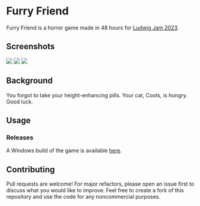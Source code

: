 # Furry Friend

Furry Friend is a horror game made in 48 hours for [Ludwig Jam 2023](https://itch.io/jam/ludwig-2023).

## Screenshots
![](https://img.itch.zone/aW1hZ2UvMTkzNDQ1MC8xMTQzMTU1MC5wbmc=/original/38FAPR.png) ![](https://img.itch.zone/aW1hZ2UvMTkzNDQ1MC8xMTQzMTY0My5wbmc=/original/eZ8dyl.png) ![](https://img.itch.zone/aW1hZ2UvMTkzNDQ1MC8xMTQzMTY0MC5wbmc=/original/9mTsPL.png) 


## Background

You forgot to take your height-enhancing pills. Your cat, Coots, is hungry. Good luck.

## Usage
### Releases
A Windows build of the game is available [here](https://polymars.itch.io/furry-friend).

## Contributing
Pull requests are welcome! For major refactors, please open an issue first to discuss what you would like to improve. Feel free to create a fork of this repository and use the code for any noncommercial purposes.
